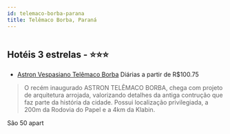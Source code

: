 ```yaml
---
id: telemaco-borba-parana
title: Telêmaco Borba, Paraná
---
```


<center><img src="http://media.omnibees.com/Images/4538/Property/119380.jpg" alt="" /></center>


## Hotéis 3 estrelas - ⭐️⭐️⭐️

-    [Astron Vespasiano Telêmaco Borba](https://www.hurb.com/hoteis/telemaco-borba/astron-vespasiano-telemaco-borba-OMN-4538?cmp=18055) Diárias a partir de R$100.75
   > O recém inaugurado ASTRON TELÊMACO BORBA, chega com projeto de arquitetura arrojada, valorizando detalhes da antiga contrução que faz parte da história da cidade. Possui localização privilegiada, a 200m da Rodovia do Papel e a 4km da Klabin.São 50 apart
